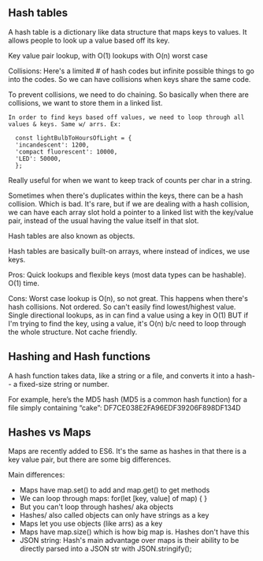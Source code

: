 
## Hash tables 

A hash table is a dictionary like data structure that maps keys to values. It allows people to look up a value based off its key. 

Key value pair lookup, with O(1) lookups with O(n) worst case

Collisions: Here's a limited # of 
hash codes but infinite possible things to go
into the codes. So we can have collisions when 
keys share the same code. 

To prevent collisions, we need to do chaining. 
So basically when there are collisions, we want to store
them in a linked list. 


    In order to find keys based off values, we need to loop through all values & keys. Same w/ arrs. Ex:

      const lightBulbToHoursOfLight = {
      'incandescent': 1200,
      'compact fluorescent': 10000,
      'LED': 50000,
      };
    
Really useful for when we want to keep track of counts per char in a string. 

Sometimes when there's duplicates within the keys, there can be a hash collision. Which is bad. It's rare, but if we are dealing with a hash collision, we can have each array slot hold a pointer to a linked list with the key/value pair, instead of the usual having the value itself in that slot. 

Hash tables are also known as objects. 

Hash tables are basically built-on arrays, where instead of indices, we use keys. 

Pros: Quick lookups and flexible keys (most data types can be hashable). O(1) time. 

Cons: 
Worst case lookup is O(n), so not great. This happens when there's hash collisions. 
Not ordered. So can't easily find lowest/highest value. 
Single directional lookups, as in can find a value using a key in O(1) BUT if I'm trying to find the key, using a value, it's O(n) b/c need to loop through the whole structure. 
Not cache friendly. 



## Hashing and Hash functions 

A hash function takes data, like a string or a file, and converts it into a hash-- a fixed-size string or number. 

For example, here’s the MD5 hash (MD5 is a common hash function) for a file simply containing “cake”:
  DF7CE038E2FA96EDF39206F898DF134D
  

## Hashes vs Maps 

Maps are recently added to ES6. It's the same as hashes in that
there is a key value pair, but there are some big differences. 

Main differences:
* Maps have map.set() to add and map.get() to get methods
* We can loop through maps:
for(let [key, value] of map) {
}
* But you can't loop through hashes/ aka objects
* Hashes/ also called objects can only have strings as a key
* Maps let you use objects (like arrs) as a key
* Maps have map.size() which is how big map is. Hashes don't have this
* JSON string: Hash's main advantage over maps is their ability to be directly parsed into a JSON str with JSON.stringify();

